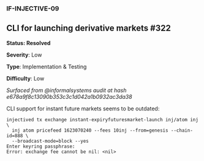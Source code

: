 ### IF-INJECTIVE-09
## CLI for launching derivative markets #322

**Status: Resolved**

**Severity**: Low   

**Type**: Implementation & Testing

**Difficulty**: Low

_Surfaced from @informalsystems audit at hash e678a9f8c13090b353c3c1d042a1b0932ac3da38_

CLI support for instant future markets seems to be outdated:

```
injectived tx exchange instant-expiryfuturesmarket-launch inj/atom inj \
  inj atom pricefeed 1623070240 --fees 10inj --from=genesis --chain-id=888 \
  --broadcast-mode=block --yes
Enter keyring passphrase:
Error: exchange fee cannot be nil: <nil>
```
